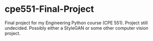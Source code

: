 # cpe551-Final-Project
Final project for my Engineering Python course (CPE 551). Project still undecided. Possibly either a StyleGAN or some other computer vision project.
